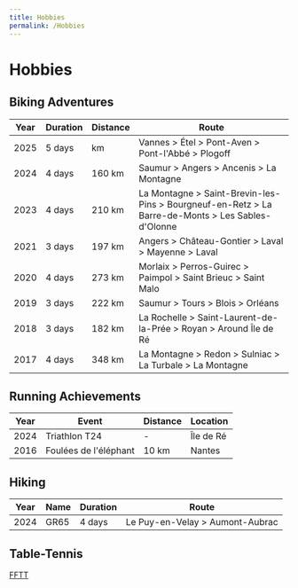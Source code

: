 ```yaml
---
title: Hobbies
permalink: /Hobbies
---
```


# Hobbies

## Biking Adventures

| Year | Duration | Distance | Route |
|------|----------|----------|-------|
| 2025 | 5 days   |  km   | Vannes > Étel > Pont-Aven > Pont-l'Abbé > Plogoff |
| 2024 | 4 days   | 160 km   | Saumur > Angers > Ancenis > La Montagne |
| 2023 | 4 days   | 210 km   | La Montagne > Saint-Brevin-les-Pins > Bourgneuf-en-Retz > La Barre-de-Monts > Les Sables-d'Olonne |
| 2021 | 3 days   | 197 km   | Angers > Château-Gontier > Laval > Mayenne > Laval |
| 2020 | 4 days   | 273 km   | Morlaix > Perros-Guirec > Paimpol > Saint Brieuc > Saint Malo |
| 2019 | 3 days   | 222 km   | Saumur > Tours > Blois > Orléans |
| 2018 | 3 days   | 182 km   | La Rochelle > Saint-Laurent-de-la-Prée > Royan > Around Île de Ré |
| 2017 | 4 days   | 348 km   | La Montagne > Redon > Sulniac > La Turbale > La Montagne |

## Running Achievements

| Year | Event                    | Distance | Location |
|------|--------------------------|----------|----------|
| 2024 | Triathlon T24            | -        | Île de Ré |
| 2016 | Foulées de l'éléphant    | 10 km    | Nantes   |

## Hiking

| Year | Name | Duration | Route |
|------|--------------------------|----------|----------|
| 2024 | GR65 | 4 days | Le Puy-en-Velay > Aumont-Aubrac |


## Table-Tennis

[FFTT](https://www.fftt.com/site/personnes/by-number?number_id=4440440)

